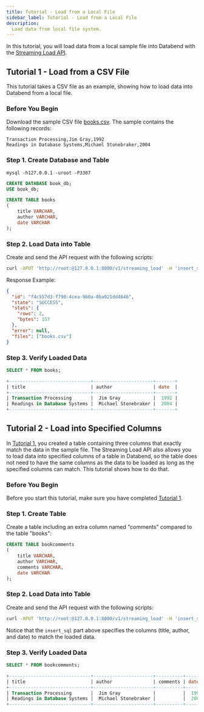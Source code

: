 ```yaml
---
title: Tutorial - Load from a Local File
sidebar_label: Tutorial - Load from a Local File
description:
  Load data from local file system.
---
```


In this tutorial, you will load data from a local sample file into Databend with the [Streaming Load API](../11-integrations/00-api/03-streaming-load.md).

## Tutorial 1 - Load from a CSV File

This tutorial takes a CSV file as an example, showing how to load data into Databend from a local file.

### Before You Begin

Download the sample CSV file [books.csv](https://datafuse-1253727613.cos.ap-hongkong.myqcloud.com/data/books.csv). The sample contains the following records:

```
Transaction Processing,Jim Gray,1992
Readings in Database Systems,Michael Stonebraker,2004
```

### Step 1. Create Database and Table

```shell
mysql -h127.0.0.1 -uroot -P3307
```

```sql
CREATE DATABASE book_db;
USE book_db;

CREATE TABLE books
(
    title VARCHAR,
    author VARCHAR,
    date VARCHAR
);
```

### Step 2. Load Data into Table

Create and send the API request with the following scripts:

```bash
curl -XPUT 'http://root:@127.0.0.1:8000/v1/streaming_load' -H 'insert_sql: insert into book_db.books file_format = (type = "CSV" skip_header = 0 field_delimiter = "," record_delimiter = "\n")' -F 'upload=@"./books.csv"'
```

Response Example:

```json
{
  "id": "f4c557d3-f798-4cea-960a-0ba021dd4646",
  "state": "SUCCESS",
  "stats": {
    "rows": 2,
    "bytes": 157
  },
  "error": null,
  "files": ["books.csv"]
}
```

### Step 3. Verify Loaded Data

```sql
SELECT * FROM books;

+------------------------------+----------------------+-------+
| title                        | author               | date  |
+------------------------------+----------------------+-------+
| Transaction Processing       |  Jim Gray            |  1992 |
| Readings in Database Systems |  Michael Stonebraker |  2004 |
+------------------------------+----------------------+-------+
```

## Tutorial 2 - Load into Specified Columns

In [Tutorial 1](#tutorial-1---load-from-a-csv-file), you created a table containing three columns that exactly match the data in the sample file. The Streaming Load API also allows you to load data into specified columns of a table in Databend, so the table does not need to have the same columns as the data to be loaded as long as the specified columns can match. This tutorial shows how to do that.

### Before You Begin

Before you start this tutorial, make sure you have completed [Tutorial 1](#tutorial-1---load-from-a-csv-file).

### Step 1. Create Table

Create a table including an extra column named "comments" compared to the table "books":

```sql
CREATE TABLE bookcomments
(
    title VARCHAR,
    author VARCHAR,
    comments VARCHAR,
    date VARCHAR
);
```

### Step 2. Load Data into Table

Create and send the API request with the following scripts:

```bash
curl -XPUT 'http://root:@127.0.0.1:8000/v1/streaming_load' -H 'insert_sql: insert into book_db.bookcomments(title,author,date) file_format = (type = "CSV" skip_header = 0 field_delimiter = "," record_delimiter = "\n")' -F 'upload=@"./books.csv"'
```

Notice that the `insert_sql` part above specifies the columns (title, author, and date) to match the loaded data.

### Step 3. Verify Loaded Data

```sql
SELECT * FROM bookcomments;

+------------------------------+----------------------+----------+--------+
| title                        | author               | comments | date   |
+------------------------------+----------------------+----------+--------+
| Transaction Processing       |  Jim Gray            |          |  1992  |
| Readings in Database Systems |  Michael Stonebraker |          |  2004  |
+------------------------------+----------------------+----------+--------+
```
